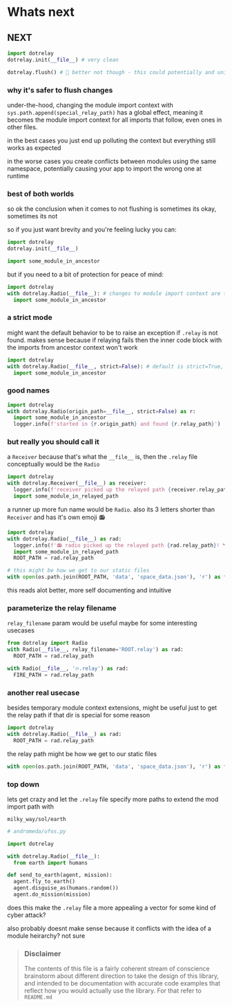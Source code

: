 # Whats next


## NEXT
```py
import dotrelay
dotrelay.init(__file__) # very clean

dotrelay.flush() # 👃 better not though - this could potentially and unintentionally remove a module import path that was already there and should stay there!
```

### why it's safer to flush changes
under-the-hood, changing the module import context with `sys.path.append(special_relay_path)` has a global effect, meaning it becomes the module import context for all imports that follow, even ones in other files.

in the best cases you just end up polluting the context but everything still works as expected

in the worse cases you create conflicts between modules using the same namespace, potentially causing your app to import the wrong one at runtime


### best of both worlds
so ok the conclusion when it comes to not flushing is sometimes its okay, sometimes its not 

so if you just want brevity and you're feeling lucky you can:
```py
import dotrelay
dotrelay.init(__file__)

import some_module_in_ancestor
```

but if you need to a bit of protection for peace of mind:
```py
import dotrelay
with dotrelay.Radio(__file__): # changes to module import context are temporary
  import some_module_in_ancestor

```

### a strict mode
might want the default behavior to be to raise an exception if `.relay` is not found. makes sense because if relaying fails then the inner code block with the imports from ancestor context won't work

```py
import dotrelay
with dotrelay.Radio(__file__, strict=False): # default is strict=True, so this is if for some reason it doesn't matter if relaying fails, maybe just a warning here
  import some_module_in_ancestor
```

### good names

```py
import dotrelay
with dotrelay.Radio(origin_path=__file__, strict=False) as r:
  import some_module_in_ancestor
  logger.info(f'started in {r.origin_path} and found {r.relay_path}')  
```

### but really you should call it

a `Receiver` because that's what the `__file__` is, then the `.relay` file conceptually would be the `Radio`

```py
import dotrelay
with dotrelay.Receiver(__file__) as receiver:
  logger.info(f'receiver picked up the relayed path {receiver.relay_path}! 🛰')  
  import some_module_in_relayed_path
```

a runner up more fun name would be `Radio`. also its 3 letters shorter than `Receiver` and has it's own emoji 📻

```py
import dotrelay
with dotrelay.Radio(__file__) as rad:
  logger.info(f'📻 radio picked up the relayed path {rad.relay_path}! 🛰')  
  import some_module_in_relayed_path
  ROOT_PATH = rad.relay_path

# this might be how we get to our static files
with open(os.path.join(ROOT_PATH, 'data', 'space_data.json'), 'r') as fp: SPACE_DATA = json.load(fp)
```

this reads alot better, more self documenting and intuitive

### parameterize the relay filename

`relay_filename` param would be useful maybe for some interesting usecases

```py
from dotrelay import Radio
with Radio(__file__, relay_filename='ROOT.relay') as rad:
  ROOT_PATH = rad.relay_path

with Radio(__file__, '🔥.relay') as rad:
  FIRE_PATH = rad.relay_path  
```

### another real usecase 

besides temporary module context extensions, might be useful just to get the relay path if that dir is special for some reason

```py
import dotrelay
with dotrelay.Radio(__file__) as rad:
  ROOT_PATH = rad.relay_path

```

the relay path might be how we get to our static files

```py
with open(os.path.join(ROOT_PATH, 'data', 'space_data.json'), 'r') as fp: SPACE_DATA = json.load(fp)
```

### top down
lets get crazy and let the `.relay` file specify more paths to extend the mod import path with

```
milky_way/sol/earth
```


```py
# andromeda/ufos.py

import dotrelay

with dotrelay.Radio(__file__):
  from earth import humans

def send_to_earth(agent, mission):
  agent.fly_to_earth()
  agent.disguise_as(humans.random())
  agent.do_mission(mission)

```

does this make the `.relay` file a more appealing a vector for some kind of cyber attack?

also probably doesnt make sense because it conflicts with the idea of a module heirarchy? not sure


> ### Disclaimer 
> The contents of this file is a fairly coherent stream of conscience brainstorm about different direction to take the design of this library, and intended to be documentation with accurate code examples that reflect how you would actually use the library. For that refer to `README.md`

